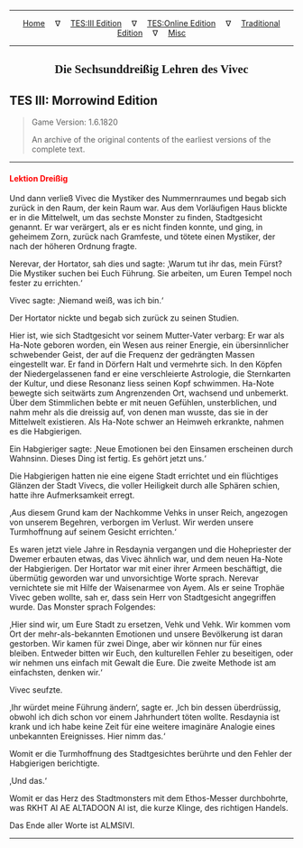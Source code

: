 
---

<!-- Jekyll Page Links -->

<center>
<a href="../../../../index.html">Home</a>
&emsp;&nabla;&emsp;
<a href="../../../index-tes3.html">TES:III Edition</a>
&emsp;&nabla;&emsp;
<a href="../../../index-teso.html">TES:Online Edition</a>
&emsp;&nabla;&emsp;
<a href="../../../index-traditional.html">Traditional Edition</a>
&emsp;&nabla;&emsp;
<a href="../../../index-misc.html">Misc</a>
</center>

<!-- Markdown Body Below: -->

---

<center>
<h2><span style="font-family:Georgia">Die Sechsunddreißig Lehren des Vivec</span></h2>
</center>

## TES III: Morrowind Edition

> Game Version: 1.6.1820
>
> An archive of the original contents of the earliest versions of the complete text.

---

#### <span style="color:red">Lektion Dreißig</span>

Und dann verließ Vivec die Mystiker des Nummernraumes und begab sich zurück in den Raum, der kein Raum war. Aus dem Vorläufigen Haus blickte er in die Mittelwelt, um das sechste Monster zu finden, Stadtgesicht genannt. Er war verärgert, als er es nicht finden konnte, und ging, in geheimem Zorn, zurück nach Gramfeste, und tötete einen Mystiker, der nach der höheren Ordnung fragte.

Nerevar, der Hortator, sah dies und sagte: ‚Warum tut ihr das, mein Fürst? Die Mystiker suchen bei Euch Führung. Sie arbeiten, um Euren Tempel noch fester zu errichten.‘

Vivec sagte: ‚Niemand weiß, was ich bin.‘

Der Hortator nickte und begab sich zurück zu seinen Studien.

Hier ist, wie sich Stadtgesicht vor seinem Mutter-Vater verbarg: Er war als Ha-Note geboren worden, ein Wesen aus reiner Energie, ein übersinnlicher schwebender Geist, der auf die Frequenz der gedrängten Massen eingestellt war. Er fand in Dörfern Halt und vermehrte sich. In den Köpfen der Niedergelassenen fand er eine verschleierte Astrologie, die Sternkarten der Kultur, und diese Resonanz liess seinen Kopf schwimmen. Ha-Note bewegte sich seitwärts zum Angrenzenden Ort, wachsend und unbemerkt. Über dem Stimmlichen bebte er mit neuen Gefühlen, unsterblichen, und nahm mehr als die dreissig auf, von denen man wusste, das sie in der Mittelwelt existieren. Als Ha-Note schwer an Heimweh erkrankte, nahmen es die Habgierigen.

Ein Habgieriger sagte: ‚Neue Emotionen bei den Einsamen erscheinen durch Wahnsinn. Dieses Ding ist fertig. Es gehört jetzt uns.‘

Die Habgierigen hatten nie eine eigene Stadt errichtet und ein flüchtiges Glänzen der Stadt Vivecs, die voller Heiligkeit durch alle Sphären schien, hatte ihre Aufmerksamkeit erregt.

‚Aus diesem Grund kam der Nachkomme Vehks in unser Reich, angezogen von unserem Begehren, verborgen im Verlust. Wir werden unsere Turmhoffnung auf seinem Gesicht errichten.‘

Es waren jetzt viele Jahre in Resdaynia vergangen und die Hohepriester der Dwemer erbauten etwas, das Vivec ähnlich war, und dem neuen Ha-Note der Habgierigen. Der Hortator war mit einer ihrer Armeen beschäftigt, die übermütig geworden war und unvorsichtige Worte sprach. Nerevar vernichtete sie mit Hilfe der Waisenarmee von Ayem. Als er seine Trophäe Vivec geben wollte, sah er, dass sein Herr von Stadtgesicht angegriffen wurde. Das Monster sprach Folgendes:

‚Hier sind wir, um Eure Stadt zu ersetzen, Vehk und Vehk. Wir kommen vom Ort der mehr-als-bekannten Emotionen und unsere Bevölkerung ist daran gestorben. Wir kamen für zwei Dinge, aber wir können nur für eines bleiben. Entweder bitten wir Euch, den kulturellen Fehler zu beseitigen, oder wir nehmen uns einfach mit Gewalt die Eure. Die zweite Methode ist am einfachsten, denken wir.‘

Vivec seufzte.

‚Ihr würdet meine Führung ändern‘, sagte er. ‚Ich bin dessen überdrüssig, obwohl ich dich schon vor einem Jahrhundert töten wollte. Resdaynia ist krank und ich habe keine Zeit für eine weitere imaginäre Analogie eines unbekannten Ereignisses. Hier nimm das.‘

Womit er die Turmhoffnung des Stadtgesichtes berührte und den Fehler der Habgierigen berichtigte.

‚Und das.‘

Womit er das Herz des Stadtmonsters mit dem Ethos-Messer durchbohrte, was RKHT AI AE ALTADOON AI ist, die kurze Klinge, des richtigen Handels.

Das Ende aller Worte ist ALMSIVI.

---
